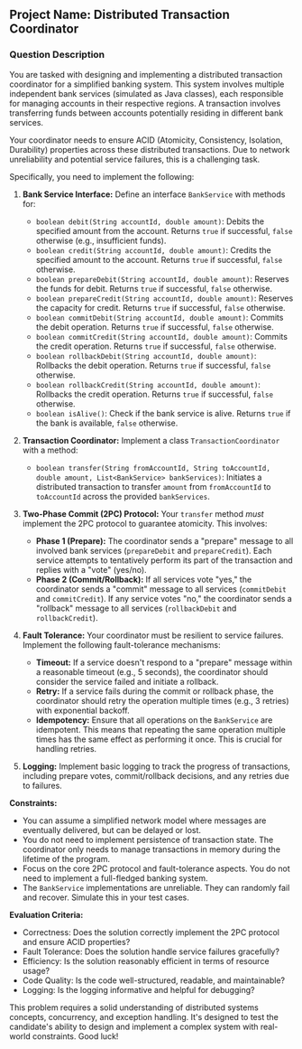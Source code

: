 ## Project Name: Distributed Transaction Coordinator

### Question Description

You are tasked with designing and implementing a distributed transaction coordinator for a simplified banking system. This system involves multiple independent bank services (simulated as Java classes), each responsible for managing accounts in their respective regions. A transaction involves transferring funds between accounts potentially residing in different bank services.

Your coordinator needs to ensure ACID (Atomicity, Consistency, Isolation, Durability) properties across these distributed transactions. Due to network unreliability and potential service failures, this is a challenging task.

Specifically, you need to implement the following:

1.  **Bank Service Interface:** Define an interface `BankService` with methods for:
    *   `boolean debit(String accountId, double amount)`: Debits the specified amount from the account. Returns `true` if successful, `false` otherwise (e.g., insufficient funds).
    *   `boolean credit(String accountId, double amount)`: Credits the specified amount to the account. Returns `true` if successful, `false` otherwise.
    *   `boolean prepareDebit(String accountId, double amount)`: Reserves the funds for debit. Returns `true` if successful, `false` otherwise.
    *   `boolean prepareCredit(String accountId, double amount)`: Reserves the capacity for credit. Returns `true` if successful, `false` otherwise.
    *   `boolean commitDebit(String accountId, double amount)`: Commits the debit operation. Returns `true` if successful, `false` otherwise.
    *   `boolean commitCredit(String accountId, double amount)`: Commits the credit operation. Returns `true` if successful, `false` otherwise.
    *   `boolean rollbackDebit(String accountId, double amount)`: Rollbacks the debit operation. Returns `true` if successful, `false` otherwise.
    *   `boolean rollbackCredit(String accountId, double amount)`: Rollbacks the credit operation. Returns `true` if successful, `false` otherwise.
    *   `boolean isAlive()`:  Check if the bank service is alive. Returns `true` if the bank is available, `false` otherwise.

2.  **Transaction Coordinator:** Implement a class `TransactionCoordinator` with a method:
    *   `boolean transfer(String fromAccountId, String toAccountId, double amount, List<BankService> bankServices)`:  Initiates a distributed transaction to transfer `amount` from `fromAccountId` to `toAccountId` across the provided `bankServices`.

3.  **Two-Phase Commit (2PC) Protocol:** Your `transfer` method *must* implement the 2PC protocol to guarantee atomicity. This involves:
    *   **Phase 1 (Prepare):** The coordinator sends a "prepare" message to all involved bank services (`prepareDebit` and `prepareCredit`). Each service attempts to tentatively perform its part of the transaction and replies with a "vote" (yes/no).
    *   **Phase 2 (Commit/Rollback):** If all services vote "yes," the coordinator sends a "commit" message to all services (`commitDebit` and `commitCredit`). If any service votes "no," the coordinator sends a "rollback" message to all services (`rollbackDebit` and `rollbackCredit`).

4.  **Fault Tolerance:** Your coordinator must be resilient to service failures. Implement the following fault-tolerance mechanisms:
    *   **Timeout:** If a service doesn't respond to a "prepare" message within a reasonable timeout (e.g., 5 seconds), the coordinator should consider the service failed and initiate a rollback.
    *   **Retry:**  If a service fails during the commit or rollback phase, the coordinator should retry the operation multiple times (e.g., 3 retries) with exponential backoff.
    *   **Idempotency:** Ensure that all operations on the `BankService` are idempotent. This means that repeating the same operation multiple times has the same effect as performing it once. This is crucial for handling retries.

5.  **Logging:** Implement basic logging to track the progress of transactions, including prepare votes, commit/rollback decisions, and any retries due to failures.

**Constraints:**

*   You can assume a simplified network model where messages are eventually delivered, but can be delayed or lost.
*   You do not need to implement persistence of transaction state. The coordinator only needs to manage transactions in memory during the lifetime of the program.
*   Focus on the core 2PC protocol and fault-tolerance aspects. You do not need to implement a full-fledged banking system.
*   The `BankService` implementations are unreliable. They can randomly fail and recover. Simulate this in your test cases.

**Evaluation Criteria:**

*   Correctness: Does the solution correctly implement the 2PC protocol and ensure ACID properties?
*   Fault Tolerance: Does the solution handle service failures gracefully?
*   Efficiency: Is the solution reasonably efficient in terms of resource usage?
*   Code Quality: Is the code well-structured, readable, and maintainable?
*   Logging: Is the logging informative and helpful for debugging?

This problem requires a solid understanding of distributed systems concepts, concurrency, and exception handling. It's designed to test the candidate's ability to design and implement a complex system with real-world constraints. Good luck!
